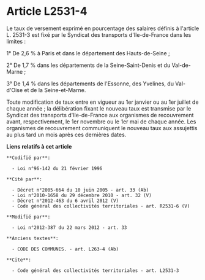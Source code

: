 # Article L2531-4

Le taux de versement exprimé en pourcentage des salaires définis à l'article L. 2531-3 est fixé par le Syndicat des
transports d'Ile-de-France dans les limites : 

1° De 2,6 % à Paris et dans le département des Hauts-de-Seine ; 

2° De 1,7 % dans les départements de la Seine-Saint-Denis et du Val-de-Marne ; 

3° De 1,4 % dans les départements de l'Essonne, des Yvelines, du Val-d'Oise et de la Seine-et-Marne.

Toute modification de taux entre en vigueur au 1er janvier ou au 1er juillet de chaque année ; la délibération fixant le
nouveau taux est transmise par le Syndicat des transports d'Ile-de-France aux organismes de recouvrement avant,
respectivement, le 1er novembre ou le 1er mai de chaque année. Les organismes de recouvrement communiquent le nouveau taux
aux assujettis au plus tard un mois après ces dernières dates.

**Liens relatifs à cet article**

	**Codifié par**:

	  - Loi n°96-142 du 21 février 1996

	**Cité par**:

	  - Décret n°2005-664 du 10 juin 2005 - art. 33 (Ab)
	  - Loi n°2010-1658 du 29 décembre 2010 - art. 32 (V)
	  - Décret n°2012-463 du 6 avril 2012 (V)
	  - Code général des collectivités territoriales - art. R2531-6 (V)

	**Modifié par**:

	  - Loi n°2012-387 du 22 mars 2012 - art. 33

	**Anciens textes**:

	  - CODE DES COMMUNES. - art. L263-4 (Ab)

	**Cite**:

	  - Code général des collectivités territoriales - art. L2531-3

